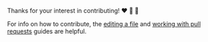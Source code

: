 Thanks for your interest in contributing! :heart: :man_dancing: :woman_dancing:

For info on how to contribute, the [editing a
file](https://docs.github.com/en/repositories/working-with-files/managing-files/editing-files) and
[working with pull
requests](https://docs.github.com/en/pull-requests/collaborating-with-pull-requests/proposing-changes-to-your-work-with-pull-requests/creating-a-pull-request-from-a-fork)
guides are helpful.
